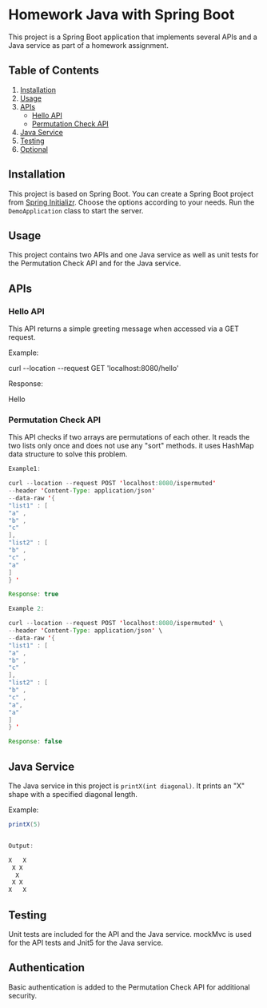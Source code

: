 # Homework Java with Spring Boot

This project is a Spring Boot application that implements several APIs and a Java service as part of a homework assignment.

## Table of Contents

1. [Installation](#installation)
2. [Usage](#usage)
3. [APIs](#apis)
   - [Hello API](#hello-api)
   - [Permutation Check API](#permutation-check-api)
4. [Java Service](#java-service)
5. [Testing](#testing)
6. [Optional](#optional)

## Installation

This project is based on Spring Boot. You can create a Spring Boot project from [Spring Initializr](https://start.spring.io/). Choose the options according to your needs. Run the `DemoApplication` class to start the server.

## Usage

This project contains two APIs and one Java service as well as unit tests for the Permutation Check API and for the Java service.

## APIs

### Hello API

This API returns a simple greeting message when accessed via a GET request.

Example:

curl --location --request GET 'localhost:8080/hello'

Response:

Hello

### Permutation Check API

This API checks if two arrays are permutations of each other. It reads the two lists only once and does not use any "sort" methods. it uses HashMap data structure to solve this problem.

```java
Example1:

curl --location --request POST 'localhost:8080/ispermuted'
--header 'Content-Type: application/json'
--data-raw '{
"list1" : [
"a" ,
"b" ,
"c"
],
"list2" : [
"b" ,
"c" ,
"a"
]
} '

Response: true

Example 2:

curl --location --request POST 'localhost:8080/ispermuted' \
--header 'Content-Type: application/json' \
--data-raw '{
"list1" : [
"a" ,
"b" ,
"c"
],
"list2" : [
"b" ,
"c" ,
"a",
"a"
]
} '

Response: false
```

## Java Service

The Java service in this project is `printX(int diagonal)`. It prints an "X" shape with a specified diagonal length.

Example:

```java
printX(5)


Output:

X   X
 X X
  X
 X X
X   X
```

## Testing

Unit tests are included for the API and the Java service.
mockMvc is used for the API tests and Jnit5 for the Java service.

## Authentication

Basic authentication is added to the Permutation Check API for additional security.
